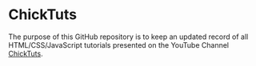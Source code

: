 # ChickTuts

The purpose of this GitHub repository is to keep an updated record of all HTML/CSS/JavaScript tutorials presented on the YouTube Channel [ChickTuts](http://youtube.com/c/ChickTutsX).
